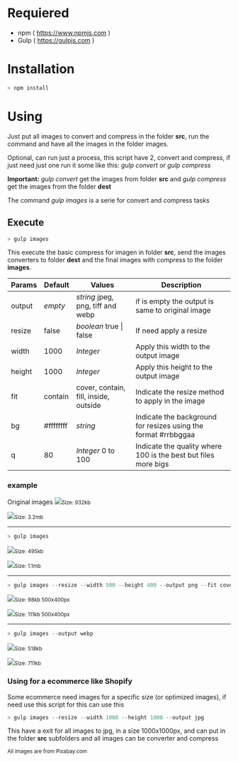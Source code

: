 # Requiered
- npm ( <a href="https://www.npmjs.com" target="_blank">https://www.npmjs.com</a> )
- Gulp ( <a href="https://gulpjs.com" target="_blank">https://gulpjs.com</a> )

# Installation
```javascript
> npm install
```

# Using
Just put all images to convert and compress in the folder <b>src</b>, run the command and have all the images in the folder images.

Optional, can run just a process, this script have 2, convert and compress, if just need just one run it some like this: <em>gulp convert</em> or <em>gulp compress</em>

<b>Important:</b> <em>gulp convert</em> get the images from folder <b>src</b> and <em>gulp compress</em> get the images from the folder <b>dest</b>

The command <em>gulp images</em> is a serie for convert and compress tasks

## Execute
```javascript
> gulp images
```
This execute the basic compress for imagen in folder <b>src</b>, send the images converters to folder <b>dest</b> and the final images with compress to the folder <b>images</b>.

| Params  | Default | Values  | Description |
| ------------- |-------------|-----|-----|
| output  | <em>empty</em> | <em>string</em> jpeg, png, tiff and webp | if is empty the output is same to original image |
| resize  | false | <em>boolean</em> true \| false | If need apply a resize |
| width   | 1000 | <em>Integer</em> | Apply this width to the output image |
| height  | 1000 | <em>Integer</em> | Apply this height to the output image |
| fit     | contain | cover, contain, fill, inside, outside | Indicate the resize method to apply in the image |
| bg      | #ffffffff | <em>string</em> | Indicate the background for resizes using the format #rrbbggaa |
| q       | 80 | <em>Integer</em> 0 to 100 | Indicate the quality where 100 is the best but files more bigs |

### example

Original images
<img src="src/image-example-01.jpg"><small>Size: 932kb</small>

<img src="src/image-example-02.jpg"><small>Size: 3.2mb</small>

---
```javascript
> gulp images
```
<img src="images/image-example-01.jpg"><small>Size: 495kb</small>

<img src="images/image-example-02.jpg"><small>Size: 1.1mb</small>

---
```javascript
> gulp images --resize --width 500 --height 400 --output png --fit cover
```
<img src="images/image-example-01.png"><small>Size: 98kb 500x400px</small>

<img src="images/image-example-02.png"><small>Size: 111kb 500x400px</small>

---
```javascript
> gulp images --output webp
```
<img src="images/image-example-01.webp"><small>Size: 518kb</small>

<img src="images/image-example-02.webp"><small>Size: 711kb</small>


### Using for a ecommerce like Shopify
Some ecommerce need images for a specific size (or optimized images), if need use this script for this can use this 
```javascript
> gulp images --resize --width 1000 --height 1000 --output jpg
```
This have a exit for all images to jpg, in a size 1000x1000px, and can put in the folder <b>src</b> subfolders and all images can be converter and compress

<small>All images are from Pixabay.com</small>
